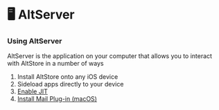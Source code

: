 # 🖥 AltServer

### Using AltServer

AltServer is the application on your computer that allows you to interact with AltStore in a number of ways

1. &#x20;Install AltStore onto any iOS device
2. Sideload apps directly to your device
3. [Enable JIT](features/altjit.md)
4. [Install Mail Plug-in (macOS)](../getting-started-mac/how-to-install-altstore-macos/enable-mail-plug-in.md)
